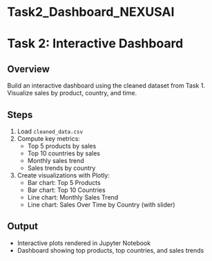 # Task2_Dashboard_NEXUSAI
# Task 2: Interactive Dashboard

## Overview
Build an interactive dashboard using the cleaned dataset from Task 1. Visualize sales by product, country, and time.

## Steps
1. Load `cleaned_data.csv`
2. Compute key metrics:
   - Top 5 products by sales
   - Top 10 countries by sales
   - Monthly sales trend
   - Sales trends by country
3. Create visualizations with Plotly:
   - Bar chart: Top 5 Products
   - Bar chart: Top 10 Countries
   - Line chart: Monthly Sales Trend
   - Line chart: Sales Over Time by Country (with slider)

## Output
- Interactive plots rendered in Jupyter Notebook
- Dashboard showing top products, top countries, and sales trends
